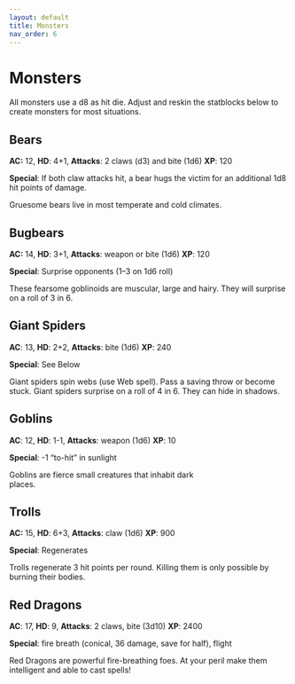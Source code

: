 ```yaml
---
layout: default
title: Monsters
nav_order: 6
---
```

# Monsters
All monsters use a d8 as hit die. Adjust and reskin the statblocks below to create monsters for most situations.

## Bears
**AC:** 12, **HD**: 4+1, **Attacks**: 2 claws (d3) and bite (1d6) **XP**: 120

**Special**: If both claw attacks hit, a bear hugs the victim for an additional 1d8 hit points of damage.

Gruesome bears live in most temperate and cold climates.
## Bugbears
**AC:** 14, **HD**: 3+1, **Attacks**: weapon or bite (1d6) **XP**: 120

**Special**: Surprise opponents (1–3 on 1d6 roll)

These fearsome goblinoids are muscular, large and hairy. They will surprise on a roll of 3 in 6.
## Giant Spiders
**AC**: 13, **HD**: 2+2, **Attacks**: bite (1d6) **XP**: 240

**Special**: See Below     

Giant spiders spin webs (use Web spell). Pass a saving throw or become stuck. Giant spiders surprise on a roll of 4 in 6. They can hide in shadows.
## Goblins
**AC**: 12, **HD**: 1-1, **Attacks**: weapon (1d6) **XP**: 10

**Special**: -1 “to-hit” in sunlight  

Goblins are fierce small creatures that inhabit dark places.                                        

## Trolls
**AC:** 15, **HD**: 6+3, **Attacks**: claw (1d6) **XP**: 900  

**Special**: Regenerates 

Trolls regenerate 3 hit points per round. Killing them is only possible by burning their bodies.
## Red Dragons
**AC**: 17, **HD**: 9, **Attacks**: 2 claws, bite (3d10) **XP**: 2400

**Special**: fire breath (conical, 36 damage, save for half), flight 

Red Dragons are powerful fire-breathing foes. At your peril make them intelligent and able to cast spells!
